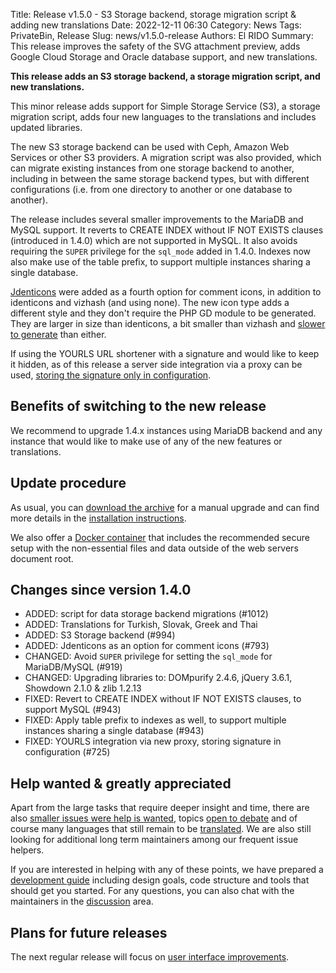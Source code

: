 Title: Release v1.5.0 - S3 Storage backend, storage migration script & adding new translations
Date: 2022-12-11 06:30
Category: News
Tags: PrivateBin, Release
Slug: news/v1.5.0-release
Authors: El RIDO
Summary: This release improves the safety of the SVG attachment preview, adds Google Cloud Storage and Oracle database support, and new translations.

**This release adds an S3 storage backend, a storage migration script, and new translations.**

This minor release adds support for Simple Storage Service (S3), a storage migration script, adds four new languages to the translations and includes updated libraries.

The new S3 storage backend can be used with Ceph, Amazon Web Services or other S3 providers. A migration script was also provided, which can migrate existing instances from one storage backend to another, including in between the same storage backend types, but with different configurations (i.e. from one directory to another or one database to another).

The release includes several smaller improvements to the MariaDB and MySQL support. It reverts to CREATE INDEX without IF NOT EXISTS clauses (introduced in 1.4.0) which are not supported in MySQL. It also avoids requiring the `SUPER` privilege for the `sql_mode` added in 1.4.0. Indexes now also make use of the table prefix, to support multiple instances sharing a single database.

[Jdenticons](https://jdenticon.com/) were added as a fourth option for comment icons, in addition to identicons and vizhash (and using none). The new icon type adds a different style and they don't require the PHP GD module to be generated. They are larger in size than identicons, a bit smaller than vizhash and [slower to generate](https://github.com/PrivateBin/PrivateBin/pull/1008#issuecomment-1306093364) than either.

If using the YOURLS URL shortener with a signature and would like to keep it hidden, as of this release a server side integration via a proxy can be used, [storing the signature only in configuration](https://github.com/PrivateBin/PrivateBin/wiki/Configuration#yourls).

## Benefits of switching to the new release

We recommend to upgrade 1.4.x instances using MariaDB backend and any instance that would like to make use of any of the new features or translations.

## Update procedure

As usual, you can [download the archive](https://github.com/PrivateBin/PrivateBin/releases/latest) for a manual upgrade and can find more details in the [installation instructions](https://github.com/PrivateBin/PrivateBin/blob/master/INSTALL.md#installation).

We also offer a [Docker container](https://hub.docker.com/r/privatebin/nginx-fpm-alpine/) that includes the recommended secure setup with the non-essential files and data outside of the web servers document root.

## Changes since version 1.4.0

* ADDED: script for data storage backend migrations (#1012)
* ADDED: Translations for Turkish, Slovak, Greek and Thai
* ADDED: S3 Storage backend (#994)
* ADDED: Jdenticons as an option for comment icons (#793)
* CHANGED: Avoid `SUPER` privilege for setting the `sql_mode` for MariaDB/MySQL (#919)
* CHANGED: Upgrading libraries to: DOMpurify 2.4.6, jQuery 3.6.1, Showdown 2.1.0 & zlib 1.2.13
* FIXED: Revert to CREATE INDEX without IF NOT EXISTS clauses, to support MySQL (#943)
* FIXED: Apply table prefix to indexes as well, to support multiple instances sharing a single database (#943)
* FIXED: YOURLS integration via new proxy, storing signature in configuration (#725)

## Help wanted & greatly appreciated

Apart from the large tasks that require deeper insight and time, there are also [smaller issues were help is wanted](https://github.com/PrivateBin/PrivateBin/issues?q=is%3Aopen+is%3Aissue+label%3A%22help+wanted%22), topics [open to debate](https://github.com/PrivateBin/PrivateBin/issues?utf8=%E2%9C%93&q=is%3Aopen+is%3Aissue+label%3A%22discuss+me%22+) and of course many languages that still remain to be [translated](https://github.com/PrivateBin/PrivateBin/wiki/Translation). We are also still looking for additional long term maintainers among our frequent issue helpers.

If you are interested in helping with any of these points, we have prepared a [development guide](https://github.com/PrivateBin/PrivateBin/wiki/Development) including design goals, code structure and tools that should get you started. For any questions, you can also chat with the maintainers in the [discussion](https://github.com/PrivateBin/PrivateBin/discussions) area.

## Plans for future releases

The next regular release will focus on [user interface improvements](https://github.com/PrivateBin/PrivateBin/milestone/6).

